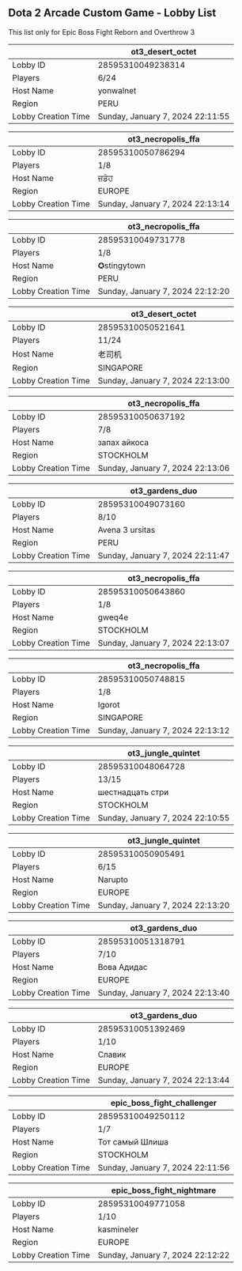 ## Dota 2 Arcade Custom Game - Lobby List

This list only for Epic Boss Fight Reborn and Overthrow 3

|  | ot3_desert_octet |
| ------ | ------ |
| Lobby ID | 28595310049238314 |
| Players | 6/24 |
| Host Name | yonwalnet |
| Region | PERU |
| Lobby Creation Time | Sunday, January 7, 2024 22:11:55 |


|  | ot3_necropolis_ffa |
| ------ | ------ |
| Lobby ID | 28595310050786294 |
| Players | 1/8 |
| Host Name | ਜ਼ਡੋਹ |
| Region | EUROPE |
| Lobby Creation Time | Sunday, January 7, 2024 22:13:14 |


|  | ot3_necropolis_ffa |
| ------ | ------ |
| Lobby ID | 28595310049731778 |
| Players | 1/8 |
| Host Name | ✪stingytown |
| Region | PERU |
| Lobby Creation Time | Sunday, January 7, 2024 22:12:20 |


|  | ot3_desert_octet |
| ------ | ------ |
| Lobby ID | 28595310050521641 |
| Players | 11/24 |
| Host Name | 老司机 |
| Region | SINGAPORE |
| Lobby Creation Time | Sunday, January 7, 2024 22:13:00 |


|  | ot3_necropolis_ffa |
| ------ | ------ |
| Lobby ID | 28595310050637192 |
| Players | 7/8 |
| Host Name | запах айкоса |
| Region | STOCKHOLM |
| Lobby Creation Time | Sunday, January 7, 2024 22:13:06 |


|  | ot3_gardens_duo |
| ------ | ------ |
| Lobby ID | 28595310049073160 |
| Players | 8/10 |
| Host Name | Avena 3 ursitas |
| Region | PERU |
| Lobby Creation Time | Sunday, January 7, 2024 22:11:47 |


|  | ot3_necropolis_ffa |
| ------ | ------ |
| Lobby ID | 28595310050643860 |
| Players | 1/8 |
| Host Name | gweq4e |
| Region | STOCKHOLM |
| Lobby Creation Time | Sunday, January 7, 2024 22:13:07 |


|  | ot3_necropolis_ffa |
| ------ | ------ |
| Lobby ID | 28595310050748815 |
| Players | 1/8 |
| Host Name | Igorot |
| Region | SINGAPORE |
| Lobby Creation Time | Sunday, January 7, 2024 22:13:12 |


|  | ot3_jungle_quintet |
| ------ | ------ |
| Lobby ID | 28595310048064728 |
| Players | 13/15 |
| Host Name | шестнадцать стри |
| Region | STOCKHOLM |
| Lobby Creation Time | Sunday, January 7, 2024 22:10:55 |


|  | ot3_jungle_quintet |
| ------ | ------ |
| Lobby ID | 28595310050905491 |
| Players | 6/15 |
| Host Name | Narupto |
| Region | EUROPE |
| Lobby Creation Time | Sunday, January 7, 2024 22:13:20 |


|  | ot3_gardens_duo |
| ------ | ------ |
| Lobby ID | 28595310051318791 |
| Players | 7/10 |
| Host Name | Вова Адидас |
| Region | EUROPE |
| Lobby Creation Time | Sunday, January 7, 2024 22:13:40 |


|  | ot3_gardens_duo |
| ------ | ------ |
| Lobby ID | 28595310051392469 |
| Players | 1/10 |
| Host Name | Славик |
| Region | EUROPE |
| Lobby Creation Time | Sunday, January 7, 2024 22:13:44 |


|  | epic_boss_fight_challenger |
| ------ | ------ |
| Lobby ID | 28595310049250112 |
| Players | 1/7 |
| Host Name | Тот самый Шлиша |
| Region | STOCKHOLM |
| Lobby Creation Time | Sunday, January 7, 2024 22:11:56 |


|  | epic_boss_fight_nightmare |
| ------ | ------ |
| Lobby ID | 28595310049771058 |
| Players | 1/10 |
| Host Name | kasmineler |
| Region | EUROPE |
| Lobby Creation Time | Sunday, January 7, 2024 22:12:22 |


